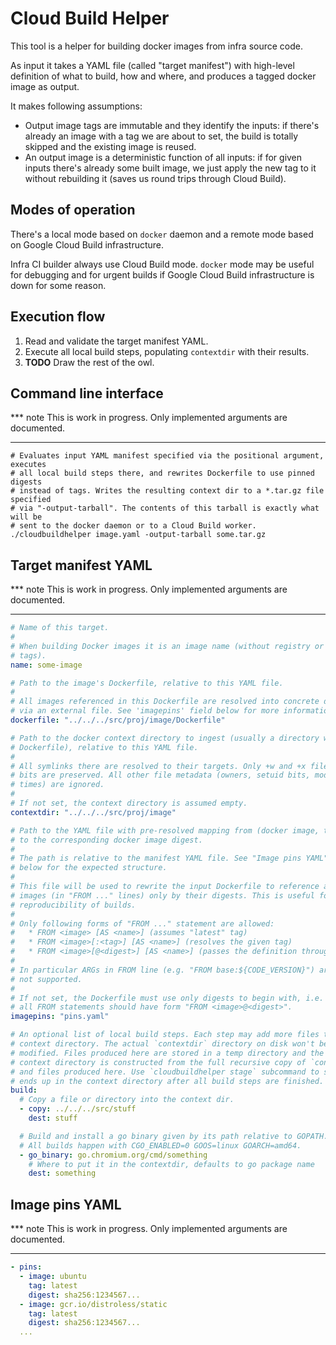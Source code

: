 Cloud Build Helper
==================

This tool is a helper for building docker images from infra source code.

As input it takes a YAML file (called "target manifest") with high-level
definition of what to build, how and where, and produces a tagged docker image
as output.

It makes following assumptions:
  * Output image tags are immutable and they identify the inputs: if there's
    already an image with a tag we are about to set, the build is totally
    skipped and the existing image is reused.
  * An output image is a deterministic function of all inputs: if for given
    inputs there's already some built image, we just apply the new tag to it
    without rebuilding it (saves us round trips through Cloud Build).


Modes of operation
------------------

There's a local mode based on `docker` daemon and a remote mode based on
Google Cloud Build infrastructure.

Infra CI builder always use Cloud Build mode. `docker` mode may be useful
for debugging and for urgent builds if Google Cloud Build infrastructure is
down for some reason.


Execution flow
--------------

  1. Read and validate the target manifest YAML.
  2. Execute all local build steps, populating `contextdir` with their results.
  3. **TODO** Draw the rest of the owl.


Command line interface
----------------------

*** note
This is work in progress. Only implemented arguments are documented.
***

```shell
# Evaluates input YAML manifest specified via the positional argument, executes
# all local build steps there, and rewrites Dockerfile to use pinned digests
# instead of tags. Writes the resulting context dir to a *.tar.gz file specified
# via "-output-tarball". The contents of this tarball is exactly what will be
# sent to the docker daemon or to a Cloud Build worker.
./cloudbuildhelper image.yaml -output-tarball some.tar.gz
```


Target manifest YAML
--------------------

*** note
This is work in progress. Only implemented arguments are documented.
***

```yaml
# Name of this target.
#
# When building Docker images it is an image name (without registry or any
# tags).
name: some-image

# Path to the image's Dockerfile, relative to this YAML file.
#
# All images referenced in this Dockerfile are resolved into concrete digests
# via an external file. See 'imagepins' field below for more information.
dockerfile: "../../../src/proj/image/Dockerfile"

# Path to the docker context directory to ingest (usually a directory with
# Dockerfile), relative to this YAML file.
#
# All symlinks there are resolved to their targets. Only +w and +x file mode
# bits are preserved. All other file metadata (owners, setuid bits, modification
# times) are ignored.
#
# If not set, the context directory is assumed empty.
contextdir: "../../../src/proj/image"

# Path to the YAML file with pre-resolved mapping from (docker image, tag) pair
# to the corresponding docker image digest.
#
# The path is relative to the manifest YAML file. See "Image pins YAML" section
# below for the expected structure.
#
# This file will be used to rewrite the input Dockerfile to reference all
# images (in "FROM ..." lines) only by their digests. This is useful for
# reproducibility of builds.
#
# Only following forms of "FROM ..." statement are allowed:
#   * FROM <image> [AS <name>] (assumes "latest" tag)
#   * FROM <image>[:<tag>] [AS <name>] (resolves the given tag)
#   * FROM <image>[@<digest>] [AS <name>] (passes the definition through)
#
# In particular ARGs in FROM line (e.g. "FROM base:${CODE_VERSION}") are
# not supported.
#
# If not set, the Dockerfile must use only digests to begin with, i.e.
# all FROM statements should have form "FROM <image>@<digest>".
imagepins: "pins.yaml"

# An optional list of local build steps. Each step may add more files to the
# context directory. The actual `contextdir` directory on disk won't be
# modified. Files produced here are stored in a temp directory and the final
# context directory is constructed from the full recursive copy of `contextdir`
# and files produced here. Use `cloudbuildhelper stage` subcommand to see what
# ends up in the context directory after all build steps are finished.
build:
  # Copy a file or directory into the context dir.
  - copy: ../../../src/stuff
    dest: stuff

  # Build and install a go binary given by its path relative to GOPATH.
  # All builds happen with CGO_ENABLED=0 GOOS=linux GOARCH=amd64.
  - go_binary: go.chromium.org/cmd/something
    # Where to put it in the contextdir, defaults to go package name
    dest: something
```


Image pins YAML
---------------

*** note
This is work in progress. Only implemented arguments are documented.
***

```yaml
- pins:
  - image: ubuntu
    tag: latest
    digest: sha256:1234567...
  - image: gcr.io/distroless/static
    tag: latest
    digest: sha256:1234567...
  ...
```

